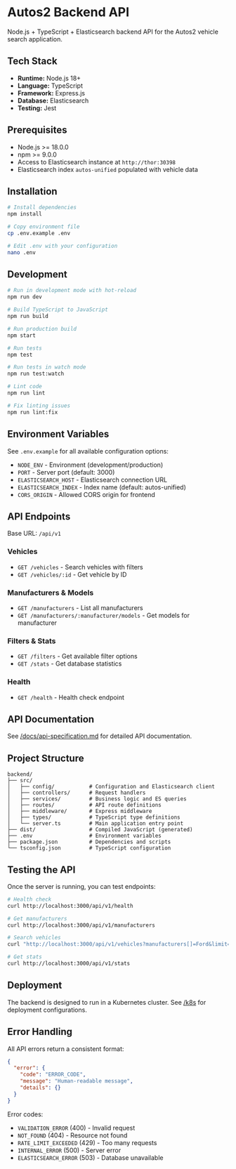 # Autos2 Backend API

Node.js + TypeScript + Elasticsearch backend API for the Autos2 vehicle search application.

## Tech Stack

- **Runtime:** Node.js 18+
- **Language:** TypeScript
- **Framework:** Express.js
- **Database:** Elasticsearch
- **Testing:** Jest

## Prerequisites

- Node.js >= 18.0.0
- npm >= 9.0.0
- Access to Elasticsearch instance at `http://thor:30398`
- Elasticsearch index `autos-unified` populated with vehicle data

## Installation

```bash
# Install dependencies
npm install

# Copy environment file
cp .env.example .env

# Edit .env with your configuration
nano .env
```

## Development

```bash
# Run in development mode with hot-reload
npm run dev

# Build TypeScript to JavaScript
npm run build

# Run production build
npm start

# Run tests
npm test

# Run tests in watch mode
npm run test:watch

# Lint code
npm run lint

# Fix linting issues
npm run lint:fix
```

## Environment Variables

See `.env.example` for all available configuration options:

- `NODE_ENV` - Environment (development/production)
- `PORT` - Server port (default: 3000)
- `ELASTICSEARCH_HOST` - Elasticsearch connection URL
- `ELASTICSEARCH_INDEX` - Index name (default: autos-unified)
- `CORS_ORIGIN` - Allowed CORS origin for frontend

## API Endpoints

Base URL: `/api/v1`

### Vehicles

- `GET /vehicles` - Search vehicles with filters
- `GET /vehicles/:id` - Get vehicle by ID

### Manufacturers & Models

- `GET /manufacturers` - List all manufacturers
- `GET /manufacturers/:manufacturer/models` - Get models for manufacturer

### Filters & Stats

- `GET /filters` - Get available filter options
- `GET /stats` - Get database statistics

### Health

- `GET /health` - Health check endpoint

## API Documentation

See [/docs/api-specification.md](../docs/api-specification.md) for detailed API documentation.

## Project Structure

```
backend/
├── src/
│   ├── config/           # Configuration and Elasticsearch client
│   ├── controllers/      # Request handlers
│   ├── services/         # Business logic and ES queries
│   ├── routes/           # API route definitions
│   ├── middleware/       # Express middleware
│   ├── types/            # TypeScript type definitions
│   └── server.ts         # Main application entry point
├── dist/                 # Compiled JavaScript (generated)
├── .env                  # Environment variables
├── package.json          # Dependencies and scripts
└── tsconfig.json         # TypeScript configuration
```

## Testing the API

Once the server is running, you can test endpoints:

```bash
# Health check
curl http://localhost:3000/api/v1/health

# Get manufacturers
curl http://localhost:3000/api/v1/manufacturers

# Search vehicles
curl "http://localhost:3000/api/v1/vehicles?manufacturers[]=Ford&limit=5"

# Get stats
curl http://localhost:3000/api/v1/stats
```

## Deployment

The backend is designed to run in a Kubernetes cluster. See [/k8s](../k8s) for deployment configurations.

## Error Handling

All API errors return a consistent format:

```json
{
  "error": {
    "code": "ERROR_CODE",
    "message": "Human-readable message",
    "details": {}
  }
}
```

Error codes:
- `VALIDATION_ERROR` (400) - Invalid request
- `NOT_FOUND` (404) - Resource not found
- `RATE_LIMIT_EXCEEDED` (429) - Too many requests
- `INTERNAL_ERROR` (500) - Server error
- `ELASTICSEARCH_ERROR` (503) - Database unavailable
